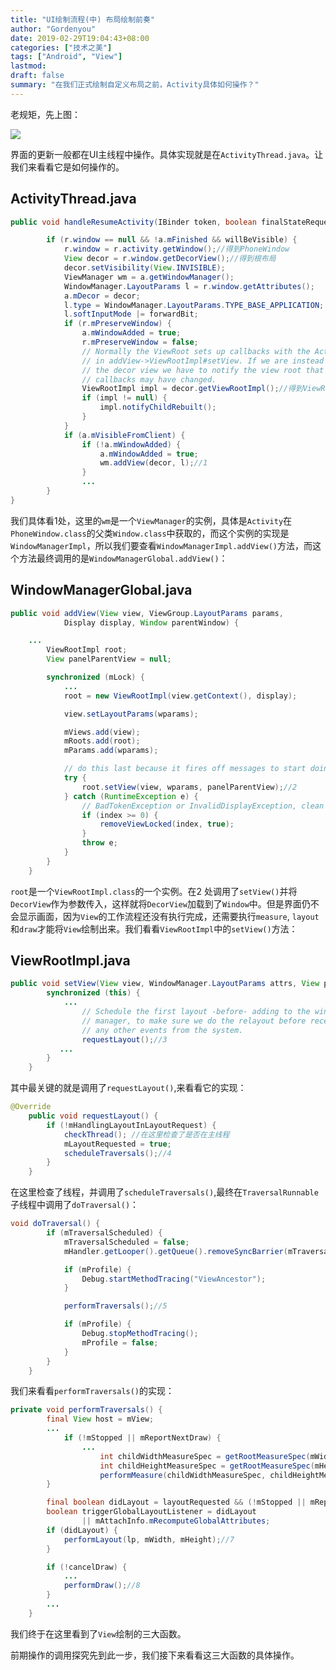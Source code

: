 ```yaml
---
title: "UI绘制流程(中) 布局绘制前奏"
author: "Gordenyou"
date: 2019-02-29T19:04:43+08:00
categories: ["技术之美"]
tags: ["Android", "View"]
lastmod: 
draft: false
summary: "在我们正式绘制自定义布局之前，Activity具体如何操作？"
---
```


  老规矩，先上图：

![](../piciture/ActivityThread_handlerResumeActivity.png)

界面的更新一般都在UI主线程中操作。具体实现就是在`ActivityThread.java`。让我们来看看它是如何操作的。



## ActivityThread.java

```java
public void handleResumeActivity(IBinder token, boolean finalStateRequest, boolean isForward, String reason) {

        if (r.window == null && !a.mFinished && willBeVisible) {
            r.window = r.activity.getWindow();//得到PhoneWindow
            View decor = r.window.getDecorView();//得到根布局
            decor.setVisibility(View.INVISIBLE);
            ViewManager wm = a.getWindowManager();
            WindowManager.LayoutParams l = r.window.getAttributes();
            a.mDecor = decor;
            l.type = WindowManager.LayoutParams.TYPE_BASE_APPLICATION;
            l.softInputMode |= forwardBit;
            if (r.mPreserveWindow) {
                a.mWindowAdded = true;
                r.mPreserveWindow = false;
                // Normally the ViewRoot sets up callbacks with the Activity
                // in addView->ViewRootImpl#setView. If we are instead reusing
                // the decor view we have to notify the view root that the
                // callbacks may have changed.
                ViewRootImpl impl = decor.getViewRootImpl();//得到ViewRoot实现类
                if (impl != null) {
                    impl.notifyChildRebuilt();
                }
            }
            if (a.mVisibleFromClient) {
                if (!a.mWindowAdded) {
                    a.mWindowAdded = true;
                    wm.addView(decor, l);//1
                } 
                ...
        }
}
```

我们具体看1处，这里的`wm`是一个`ViewManager`的实例，具体是`Activity`在`PhoneWindow.class`的父类`Window.class`中获取的，而这个实例的实现是`WindowManagerImpl`，所以我们要查看`WindowManagerImpl.addView()`方法，而这个方法最终调用的是`WindowManagerGlobal.addView()`：



## WindowManagerGlobal.java

```java
public void addView(View view, ViewGroup.LayoutParams params,
            Display display, Window parentWindow) {

    ...
        ViewRootImpl root;
        View panelParentView = null;

        synchronized (mLock) {
            ...
            root = new ViewRootImpl(view.getContext(), display);

            view.setLayoutParams(wparams);

            mViews.add(view);
            mRoots.add(root);
            mParams.add(wparams);

            // do this last because it fires off messages to start doing things
            try {
                root.setView(view, wparams, panelParentView);//2
            } catch (RuntimeException e) {
                // BadTokenException or InvalidDisplayException, clean up.
                if (index >= 0) {
                    removeViewLocked(index, true);
                }
                throw e;
            }
        }
    }
```

`root`是一个`ViewRootImpl.class`的一个实例。在2 处调用了`setView()`并将`DecorView`作为参数传入，这样就将`DecorView`加载到了`Window`中。但是界面仍不会显示画面，因为`View`的工作流程还没有执行完成，还需要执行`measure`, `layout`和`draw`才能将`View`绘制出来。我们看看`ViewRootImpl`中的`setView()`方法：



## ViewRootImpl.java

```java
public void setView(View view, WindowManager.LayoutParams attrs, View panelParentView) {
        synchronized (this) {
            ...
                // Schedule the first layout -before- adding to the window
                // manager, to make sure we do the relayout before receiving
                // any other events from the system.
                requestLayout();//3
           ...
        }
    }
```

其中最关键的就是调用了`requestLayout()`,来看看它的实现：

```java
@Override
    public void requestLayout() {
        if (!mHandlingLayoutInLayoutRequest) {
            checkThread(); //在这里检查了是否在主线程
            mLayoutRequested = true;
            scheduleTraversals();//4
        }
    }
```

在这里检查了线程，并调用了`scheduleTraversals()`,最终在`TraversalRunnable`子线程中调用了`doTraversal()`：

```java
void doTraversal() {
        if (mTraversalScheduled) {
            mTraversalScheduled = false;
            mHandler.getLooper().getQueue().removeSyncBarrier(mTraversalBarrier);

            if (mProfile) {
                Debug.startMethodTracing("ViewAncestor");
            }

            performTraversals();//5

            if (mProfile) {
                Debug.stopMethodTracing();
                mProfile = false;
            }
        }
    }
```

我们来看看`performTraversals()`的实现：

```java
private void performTraversals() {
        final View host = mView;
        ...
            if (!mStopped || mReportNextDraw) {
                ...
                    int childWidthMeasureSpec = getRootMeasureSpec(mWidth, lp.width);
                    int childHeightMeasureSpec = getRootMeasureSpec(mHeight, lp.height);
                    performMeasure(childWidthMeasureSpec, childHeightMeasureSpec);//6 
        }

        final boolean didLayout = layoutRequested && (!mStopped || mReportNextDraw);
        boolean triggerGlobalLayoutListener = didLayout
                || mAttachInfo.mRecomputeGlobalAttributes;
        if (didLayout) {
            performLayout(lp, mWidth, mHeight);//7
        }

        if (!cancelDraw) {
   			...
            performDraw();//8
        }
        ...
    }
```

我们终于在这里看到了`View`绘制的三大函数。

前期操作的调用探究先到此一步，我们接下来看看这三大函数的具体操作。




